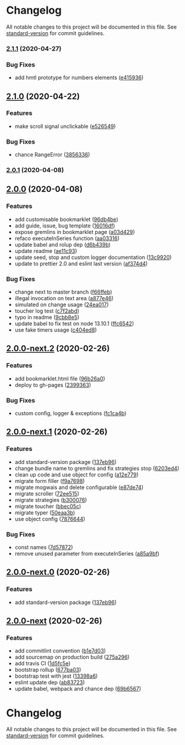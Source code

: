 # Changelog

All notable changes to this project will be documented in this file. See [standard-version](https://github.com/conventional-changelog/standard-version) for commit guidelines.

### [2.1.1](https://github.com/marmelab/gremlins.js/compare/v2.1.0...v2.1.1) (2020-04-27)

### Bug Fixes

-   add hmtl prototype for numbers elements ([e415936](https://github.com/marmelab/gremlins.js/commit/e4159365515fb1068e6f0a98e4c008e79d7e6653))

## [2.1.0](https://github.com/marmelab/gremlins.js/compare/v2.0.1...v2.1.0) (2020-04-22)

### Features

-   make scroll signal unclickable ([e526549](https://github.com/marmelab/gremlins.js/commit/e52654911dc2c3d7b6d8adb134ba916a6937a938))

### Bug Fixes

-   chance RangeError ([3856336](https://github.com/marmelab/gremlins.js/commit/38563366603c39a759a5df6c04195ffb5217738a))

### [2.0.1](https://github.com/marmelab/gremlins.js/compare/v2.0.0...v2.0.1) (2020-04-08)

## [2.0.0](https://github.com/marmelab/gremlins.js/compare/v2.0.0-next.2...v2.0.0) (2020-04-08)

### Features

-   add customisable bookmarklet ([96db4be](https://github.com/marmelab/gremlins.js/commit/96db4be3608068a0ff56390859d6c2e0c54dce10))
-   add guide, issue, bug template ([16016df](https://github.com/marmelab/gremlins.js/commit/16016df1219aab461d0a79d2e9fc3059ae286212))
-   expose gremlins in bookmarklet page ([a03d429](https://github.com/marmelab/gremlins.js/commit/a03d429ad95e87f45889aa2bd0f1db1fc44aef86))
-   refaco executeInSeries function ([aa03316](https://github.com/marmelab/gremlins.js/commit/aa03316df05419bfa811cda3d4800570dce6ac5b))
-   update babel and rolup dep ([d6b439b](https://github.com/marmelab/gremlins.js/commit/d6b439b8637d8057673cd61c7b21b091dc8b4fa1))
-   update readme ([ae11c93](https://github.com/marmelab/gremlins.js/commit/ae11c937f7f3bc92aff61644dca60998df971ca1))
-   update seed, stop and custom logger documentation ([13c9920](https://github.com/marmelab/gremlins.js/commit/13c99203cf2712248ffceb4cde80d705096c1787))
-   update to prettier 2.0 and eslint last version ([af374d4](https://github.com/marmelab/gremlins.js/commit/af374d4a5dd5789eacec5d543f6d0fe7ec335e62))

### Bug Fixes

-   change next to master branch ([f66ffeb](https://github.com/marmelab/gremlins.js/commit/f66ffebc20715c386b087f88c35b75e4b0112cf3))
-   illegal invocation on text area ([a877e46](https://github.com/marmelab/gremlins.js/commit/a877e46245292fa068eb209ed69f6a1f88d5b337))
-   simulated on change usage ([24ea017](https://github.com/marmelab/gremlins.js/commit/24ea017b0b20e00403adace3caf17df1ea4b416a))
-   toucher log test ([c7f2abd](https://github.com/marmelab/gremlins.js/commit/c7f2abdbc7c8a870241144d34675de4fa4d7a61f))
-   typo in readme ([9cbb8e5](https://github.com/marmelab/gremlins.js/commit/9cbb8e553047739e7ff8b77f5f3ce20804afb144))
-   update babel to fix test on node 13.10.1 ([ffc6542](https://github.com/marmelab/gremlins.js/commit/ffc654235c577d54e69bfbbc02b2b55242525a52))
-   use fake timers usage ([c404ed8](https://github.com/marmelab/gremlins.js/commit/c404ed81941d361e6fb1845573054336f10a1462))

## [2.0.0-next.2](https://github.com/marmelab/gremlins.js/compare/v2.0.0-next.1...v2.0.0-next.2) (2020-02-26)

### Features

-   add bookmarklet.html file ([96b26a0](https://github.com/marmelab/gremlins.js/commit/96b26a080605d42149afa669447523ff774b5b1a))
-   deploy to gh-pages ([2399363](https://github.com/marmelab/gremlins.js/commit/2399363ac114037a5292d520eeb55e5883cdaaeb))

### Bug Fixes

-   custom config, logger & exceptions ([fc1ca4b](https://github.com/marmelab/gremlins.js/commit/fc1ca4b7728227f463a4c49706c66f237df24c88))

## [2.0.0-next.1](https://github.com/marmelab/gremlins.js/compare/v2.0.0-next...v2.0.0-next.1) (2020-02-26)

### Features

-   add standard-version package ([137eb96](https://github.com/marmelab/gremlins.js/commit/137eb96e4f635fb6f5a1bc348dce430dfa31c990))
-   change bundle name to gremlins and fix strategies stop ([6203ed4](https://github.com/marmelab/gremlins.js/commit/6203ed4f34040247672f1e436b19278c84759ecb))
-   clean up code and use object for config ([a12e779](https://github.com/marmelab/gremlins.js/commit/a12e77983d19f8951261a5dd9e694ae75943694e))
-   migrate form filler ([f9a7698](https://github.com/marmelab/gremlins.js/commit/f9a7698c88ead3f9b908e57e58f1e45bb2b8a999))
-   migrate mogwais and delete configurable ([e87de74](https://github.com/marmelab/gremlins.js/commit/e87de74608510a9b8b5c96a3e50ffe6d0fdc9686))
-   migrate scroller ([72ee515](https://github.com/marmelab/gremlins.js/commit/72ee515ed25a7694c6b9a5d79a67b7ac39619da4))
-   migrate strategies ([b300076](https://github.com/marmelab/gremlins.js/commit/b3000764f5acf6623e969944152db640868220aa))
-   migrate toucher ([bbec05c](https://github.com/marmelab/gremlins.js/commit/bbec05c221599d9dbf15628b465f27df45f38c7d))
-   migrate typer ([50eaa3b](https://github.com/marmelab/gremlins.js/commit/50eaa3b54f3f3763234f153d31aefb5fc0c3886d))
-   use object config ([7876644](https://github.com/marmelab/gremlins.js/commit/7876644f5d4cac10b4803d6c4c94177b47efe08d))

### Bug Fixes

-   const names ([7d57872](https://github.com/marmelab/gremlins.js/commit/7d578723c447fccc6bd31776601ac407dc73c352))
-   remove unused parameter from executeInSeries ([a85a9bf](https://github.com/marmelab/gremlins.js/commit/a85a9bf75897f8e3c690981ae19e459b9130de30))

## [2.0.0-next.0](https://github.com/marmelab/gremlins.js/compare/v2.0.0-next...v2.0.0-next.0) (2020-02-26)

### Features

-   add standard-version package ([137eb96](https://github.com/marmelab/gremlins.js/commit/137eb96e4f635fb6f5a1bc348dce430dfa31c990))

## [2.0.0-next](https://github.com/marmelab/gremlins.js/compare/v0.1.0...v2.0.0-next) (2020-02-26)

### Features

-   add commitlint convention ([b1e7d03](https://github.com/marmelab/gremlins.js/commit/b1e7d03aae45de6aa37c26e00fed59bd39600218))
-   add sourcemap on production build ([275a296](https://github.com/marmelab/gremlins.js/commit/275a2961283ac0adafc45a662cfdc1886696f7ac))
-   add travis CI ([1d5fc5e](https://github.com/marmelab/gremlins.js/commit/1d5fc5ece866fa1373ca224dde0a431221ba271c))
-   bootstrap rollup ([677ba03](https://github.com/marmelab/gremlins.js/commit/677ba0318708da2780a1288124dc2d424f5130f1))
-   bootstrap test with jest ([13398a6](https://github.com/marmelab/gremlins.js/commit/13398a680774e2035d1b9757f24f3999a96ae278))
-   eslint update dep ([ab83723](https://github.com/marmelab/gremlins.js/commit/ab83723d82bcf423afd06a1f9294ad782a234b52))
-   update babel, webpack and chance dep ([69b6567](https://github.com/marmelab/gremlins.js/commit/69b6567e4292e9cad2e8614fa7b26d10d58d680b))

# Changelog

All notable changes to this project will be documented in this file. See [standard-version](https://github.com/conventional-changelog/standard-version) for commit guidelines.
